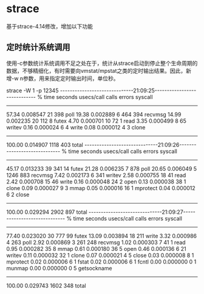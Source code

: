 # strace
基于strace-4.14修改，增加以下功能

## 定时统计系统调用 ##
使用-c参数统计系统调用不足之处在于，统计从strace启动到停止整个生命周期的数据，不够精细化，有时需要向vmstat/mpstat之类的定时输出结果。因此，新增-w n参数，用来指定定时输出时间，单位秒。

strace -W 1 -p 12345
------------------------------21:09:25-----------------------------
% time     seconds  usecs/call     calls    errors syscall
------ ----------- ----------- --------- --------- ----------------
 57.34    0.008547          21       398           poll
 19.38    0.002889           6       464       394 recvmsg
 14.99    0.002235          20       112         8 futex
  4.70    0.000701          10        72         1 read
  3.35    0.000499           8        65           writev
  0.16    0.000024           6         4           write
  0.08    0.000012           4         3           clone
------ ----------- ----------- --------- --------- ----------------
100.00    0.014907                  1118       403 total
------------------------------21:09:26-----------------------------
% time     seconds  usecs/call     calls    errors syscall
------ ----------- ----------- --------- --------- ----------------
 45.17    0.013233          39       341        14 futex
 21.28    0.006235           7       878           poll
 20.65    0.006049           5      1246       883 recvmsg
  7.42    0.002173           6       341           writev
  2.58    0.000755          18        41           read
  2.42    0.000708          15        46           write
  0.16    0.000048          24         2           open
  0.13    0.000038          38         1           clone
  0.09    0.000027           9         3           mmap
  0.05    0.000016          16         1           mprotect
  0.04    0.000012           6         2           close
------ ----------- ----------- --------- --------- ----------------
100.00    0.029294                  2902       897 total
------------------------------21:09:27-----------------------------
% time     seconds  usecs/call     calls    errors syscall
------ ----------- ----------- --------- --------- ----------------
 77.40    0.023020          30       777        99 futex
 13.09    0.003894          18       211           write
  3.32    0.000986           4       263           poll
  2.92    0.000869           3       261       248 recvmsg
  1.02    0.000303           7        41         1 read
  0.95    0.000282          35         8           mmap
  0.61    0.000180          36         5           open
  0.46    0.000136           6        21           writev
  0.11    0.000032          32         1           clone
  0.07    0.000021           4         5           close
  0.03    0.000008           8         1           mprotect
  0.02    0.000006           6         1           fstat
  0.02    0.000006           6         1           fcntl
  0.00    0.000000           0         1           munmap
  0.00    0.000000           0         5           getsockname
------ ----------- ----------- --------- --------- ----------------
100.00    0.029743                  1602       348 total
